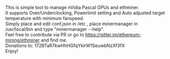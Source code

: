 This is simple tool to manage nVidia Pascal GPUs and ethminer.<BR>
It supports Over/Underclocking, Powerlimit setting and Auto adjusted target temperature with minimum  fanspeed.<BR>
Simply place and edit conf.json in /etc , place minermanager in /usr/local/bin and type "minermanager --help".<BR>
Feel free to contribute via PR or go to https://gitter.im/ethereum-mining/ethminer and find me.<BR>
Donations to: 172BTaR7kwHhHGfqYkirW1SeuwbNzXf3fX<BR>
Enjoy!
